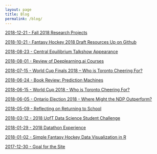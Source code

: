 ```yaml
---
layout: page
title: Blog
permalink: /blog/
---
```


<a href="https://daveveitch.github.io/blog/20181221.html">2018-12-21 - Fall 2018 Research Projects</a>

<a href="https://daveveitch.github.io/blog/20181021.html">2018-10-21 - Fantasy Hockey 2018 Draft Resources Up on Github</a>

<a href="https://daveveitch.github.io/blog/20180823.html">2018-08-23 - Central Equilibrium Talkshow Appearance</a>

<a href="https://daveveitch.github.io/blog/20180801.html">2018-08-01 - Review of Deeplearning.ai Courses</a>

<a href="https://daveveitch.github.io/blog/20180715.html">2018-07-15 - World Cup Finals 2018 – Who is Toronto Cheering For?</a>

<a href="https://daveveitch.github.io/blog/20180624.html">2018-06-24 - Book Review: Prediction Machines</a>

<a href="https://daveveitch.github.io/blog/20180615.html">2018-06-15 - World Cup 2018 - Who is Toronto Cheering For?</a>

<a href="https://daveveitch.github.io/blog/20180605.html">2018-06-05 - Ontario Election 2018 - Where Might the NDP Outperform?</a>

<a href="https://daveveitch.github.io/blog/20180509.html">2018-05-09 - Reflecting on Returning to School</a>

<a href="https://daveveitch.github.io/blog/20180312.html">2018-03-12 - 2018 UofT Data Science Student Challenge</a>

<a href="https://daveveitch.github.io/blog/20180129.html">2018-01-29 - 2018 Datathon Experience</a>

<a href="https://daveveitch.github.io/blog/20180102.html">2018-01-02 - Simple Fantasy Hockey Data Visualization in R</a>

<a href="https://daveveitch.github.io/blog/20171230.html">2017-12-30 - Goal for the Site</a>
